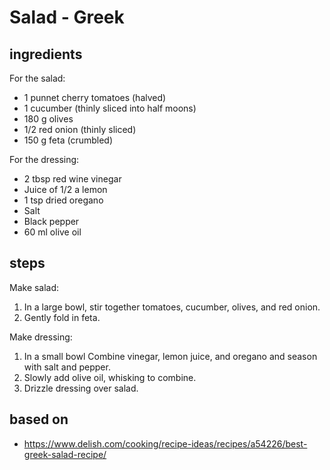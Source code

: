 # Salad - Greek

## ingredients

For the salad:

- 1 punnet cherry tomatoes (halved)
- 1 cucumber (thinly sliced into half moons)
- 180 g olives
- 1/2 red onion (thinly sliced)
- 150 g feta (crumbled)

For the dressing:

- 2 tbsp red wine vinegar
- Juice of 1/2 a lemon
- 1 tsp dried oregano
- Salt
- Black pepper
- 60 ml olive oil

## steps

Make salad:

1. In a large bowl, stir together tomatoes, cucumber, olives, and red onion.
2. Gently fold in feta.

Make dressing:

1. In a small bowl Combine vinegar, lemon juice, and oregano and season with salt and pepper.
2. Slowly add olive oil, whisking to combine.
3. Drizzle dressing over salad.

## based on

- https://www.delish.com/cooking/recipe-ideas/recipes/a54226/best-greek-salad-recipe/

